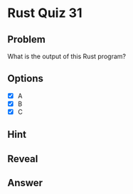 # Rust Quiz 31

## Problem
What is the output of this Rust program?

## Options
- [x] A
- [x] B
- [x] C

## Hint

## Reveal

## Answer
